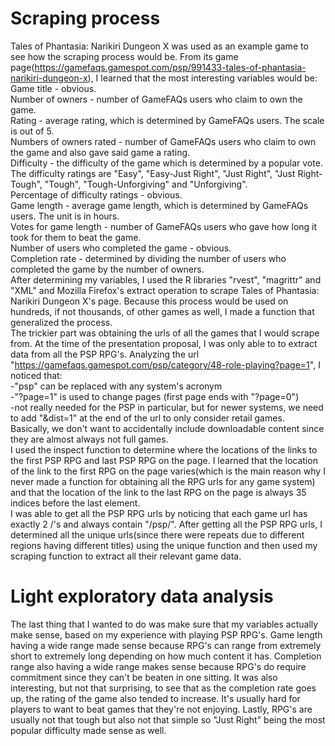 # Scraping process  

Tales of Phantasia: Narikiri Dungeon X was used as an example game to see how the scraping process would be. From its game page(https://gamefaqs.gamespot.com/psp/991433-tales-of-phantasia-narikiri-dungeon-x), I learned that the most interesting variables would be:  
Game title - obvious.  
Number of owners - number of GameFAQs users who claim to own the game.  
Rating - average rating, which is determined by GameFAQs users. The scale is out of 5.  
Numbers of owners rated - number of GameFAQs users who claim to own the game and also gave said game a rating.  
Difficulty - the difficulty of the game which is determined by a popular vote. The difficulty ratings are "Easy", "Easy-Just Right", "Just Right", "Just Right-Tough", "Tough", "Tough-Unforgiving" and "Unforgiving".  
Percentage of difficulty ratings - obvious.  
Game length - average game length, which is determined by GameFAQs users. The unit is in hours.  
Votes for game length - number of GameFAQs users who gave how long it took for them to beat the game.  
Number of users who completed the game - obvious.  
Completion rate - determined by dividing the number of users who completed the game by the number of owners.  
After determining my variables, I used the R libraries "rvest", "magrittr" and "XML" and Mozilla Firefox's extract operation to scrape Tales of Phantasia: Narikiri Dungeon X's page. Because this process would be used on hundreds, if not thousands, of other games as well, I made a function that generalized the process.  
The trickier part was obtaining the urls of all the games that I would scrape from. At the time of the presentation proposal, I was only able to to extract data from all the PSP RPG's. Analyzing the url "https://gamefaqs.gamespot.com/psp/category/48-role-playing?page=1", I noticed that:  
-"psp" can be replaced with any system's acronym  
-"?page=1" is used to change pages (first page ends with "?page=0")  
-not really needed for the PSP in particular, but for newer systems, we need to add "&dist=1" at the end of the url to only consider retail games. Basically, we don't want to accidentally include downloadable content since they are almost always not full games.  
I used the inspect function to determine where the locations of the links to the first PSP RPG and last PSP RPG on the page. I learned that the location of the link to the first RPG on the page varies(which is the main reason why I never made a function for obtaining all the RPG urls for any game system) and that the location of the link to the last RPG on the page is always 35 indices before the last element.  
I was able to get all the PSP RPG urls by noticing that each game url has exactly 2 /'s and always contain "/psp/". After getting all the PSP RPG urls, I determined all the unique urls(since there were repeats due to different regions having different titles) using the unique function and then used my scraping function to extract all their relevant game data.  

# Light exploratory data analysis  
The last thing that I wanted to do was make sure that my variables actually make sense, based on my experience with playing PSP RPG's. Game length having a wide range made sense because RPG's can range from extremely short to extremely long depending on how much content it has. Completion range also having a wide range makes sense because RPG's do require commitment since they can't be beaten in one sitting. It was also interesting, but not that surprising, to see that as the completion rate goes up, the rating of the game also tended to increase. It's usually hard for players to want to beat games that they're not enjoying. Lastly, RPG's are usually not that tough but also not that simple so "Just Right" being the most popular difficulty made sense as well.  
